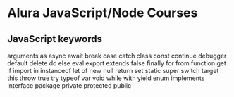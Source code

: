 # Alura JavaScript/Node Courses

## JavaScript keywords

arguments
as
async
await
break
case
catch
class
const
continue
debugger
default
delete
do
else
eval
export
extends
false
finally
for
from
function
get
if
import
in
instanceof
let
of
new
null
return
set
static
super
switch
target
this
throw
true
try
typeof
var
void
while
with
yield
enum
implements
interface
package
private
protected
public
